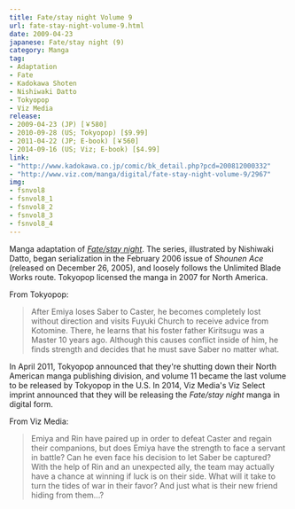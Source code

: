 ```yaml
---
title: Fate/stay night Volume 9
url: fate-stay-night-volume-9.html
date: 2009-04-23
japanese: Fate/stay night (9)
category: Manga
tag:
- Adaptation
- Fate
- Kadokawa Shoten
- Nishiwaki Datto
- Tokyopop
- Viz Media
release:
- 2009-04-23 (JP) [￥580]
- 2010-09-28 (US; Tokyopop) [$9.99]
- 2011-04-22 (JP; E-book) [￥560]
- 2014-09-16 (US; Viz; E-book) [$4.99]
link:
- "http://www.kadokawa.co.jp/comic/bk_detail.php?pcd=200812000332"
- "http://www.viz.com/manga/digital/fate-stay-night-volume-9/2967"
img:
- fsnvol8
- fsnvol8_1
- fsnvol8_2
- fsnvol8_3
- fsnvol8_4
---
```


Manga adaptation of [*Fate/stay night*](fate-stay-night.html). The series, illustrated by Nishiwaki Datto, began serialization in the February 2006 issue of *Shounen Ace* (released on December 26, 2005), and loosely follows the Unlimited Blade Works route. Tokyopop licensed the manga in 2007 for North America.

From Tokyopop:

> After Emiya loses Saber to Caster, he becomes completely lost without direction and visits Fuyuki Church to receive advice from Kotomine. There, he learns that his foster father Kiritsugu was a Master 10 years ago. Although this causes conflict inside of him, he finds strength and decides that he must save Saber no matter what.

In April 2011, Tokyopop announced that they're shutting down their North American manga publishing division, and volume 11 became the last volume to be released by Tokyopop in the U.S. In 2014, Viz Media's Viz Select imprint announced that they will be releasing the *Fate/stay night* manga in digital form.

From Viz Media:

> Emiya and Rin have paired up in order to defeat Caster and regain their companions, but does Emiya have the strength to face a servant in battle? Can he even face his decision to let Saber be captured? With the help of Rin and an unexpected ally, the team may actually have a chance at winning if luck is on their side. What will it take to turn the tides of war in their favor? And just what is their new friend hiding from them...?